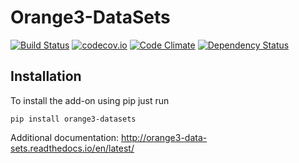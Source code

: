 Orange3-DataSets
======================

[![Build Status](https://travis-ci.org/zidarsk8/orange3-data-sets.svg?branch=master)](https://travis-ci.org/zidarsk8/orange3-data-sets/builds)
[![codecov.io](https://codecov.io/github/zidarsk8/orange3-data-sets/coverage.svg?branch=master)](https://codecov.io/github/zidarsk8/orange3-data-sets?branch=master)
[![Code Climate](https://codeclimate.com/github/zidarsk8/orange3-data-sets/badges/gpa.svg)](https://codeclimate.com/github/zidarsk8/orange3-data-sets)
[![Dependency Status](https://www.versioneye.com/user/projects/5739ad4fa0ca35005084183e/badge.svg?style=flat)](https://www.versioneye.com/user/projects/5739ad4fa0ca35005084183e)

Installation
------------

To install the add-on using pip just run

    pip install orange3-datasets


Additional documentation:
http://orange3-data-sets.readthedocs.io/en/latest/
